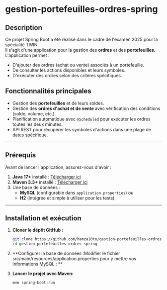 # gestion-portefeuilles-ordres-spring

## Description
Ce projet Spring Boot a été réalisé dans le cadre de l'examen 2025 pour la spécialité TWIN.  
Il s'agit d'une application pour la gestion des **ordres** et des **portefeuilles**. L'application permet :
- D'ajouter des ordres (achat ou vente) associés à un portefeuille.
- De consulter les actions disponibles et leurs symboles.
- D'exécuter des ordres selon des critères spécifiques.

## Fonctionnalités principales
- Gestion des **portefeuilles** et de leurs soldes.
- Gestion des **ordres d'achat et de vente** avec vérification des conditions (solde, volume, etc.).
- Planification automatique avec `@Scheduled` pour exécuter les ordres toutes les deux minutes.
- API REST pour récupérer les symboles d'actions dans une plage de dates spécifique.

---

## Prérequis
Avant de lancer l'application, assurez-vous d'avoir :
1. **Java 17+** installé : [Télécharger ici](https://adoptium.net/)
2. **Maven 3.3+** installé : [Télécharger ici](https://maven.apache.org/download.cgi)
3. Une base de données :
   - **MySQL** (configurable dans `application.properties`) ou
   - **H2** (intégrée et simple à utiliser pour les tests).

---

## Installation et exécution

1. **Cloner le dépôt GitHub :**
   ```bash
   git clone https://github.com/hamza10tn/gestion-portefeuilles-ordres-spring.git
   cd gestion-portefeuilles-ordres-spring
   
2. **Configurer la base de données :Modifier le fichier src/main/resources/application.properties pour y mettre vos informations MySQL :
**

3. **Lancer le projet avec Maven:**
   ```bash
   mvn spring-boot:run
